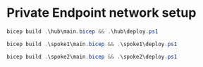 # Private Endpoint network setup

```powershell
bicep build .\hub\main.bicep && .\hub\deploy.ps1
```

```powershell
bicep build .\spoke1\main.bicep && .\spoke1\deploy.ps1
```

```powershell
bicep build .\spoke2\main.bicep && .\spoke2\deploy.ps1
```
